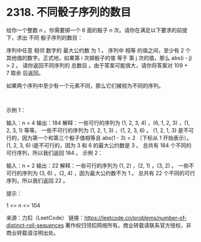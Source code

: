 # 2318. 不同骰子序列的数目

给你一个整数 n 。你需要掷一个 6 面的骰子 n 次。请你在满足以下要求的前提下，求出 不同 骰子序列的数目：

序列中任意 相邻 数字的 最大公约数 为 1 。
序列中 相等 的值之间，至少有 2 个其他值的数字。正式地，如果第 i 次掷骰子的值 等于 第 j 次的值，那么 abs(i - j) > 2 。
请你返回不同序列的 总数目 。由于答案可能很大，请你将答案对 109 + 7 取余 后返回。

如果两个序列中至少有一个元素不同，那么它们被视为不同的序列。

 

示例 1：

输入：n = 4
输出：184
解释：一些可行的序列为 (1, 2, 3, 4) ，(6, 1, 2, 3) ，(1, 2, 3, 1) 等等。
一些不可行的序列为 (1, 2, 1, 3) ，(1, 2, 3, 6) 。
(1, 2, 1, 3) 是不可行的，因为第一个和第三个骰子值相等且 abs(1 - 3) = 2 （下标从 1 开始表示）。
(1, 2, 3, 6) i是不可行的，因为 3 和 6 的最大公约数是 3 。
总共有 184 个不同的可行序列，所以我们返回 184 。
示例 2：

输入：n = 2
输出：22
解释：一些可行的序列为 (1, 2) ，(2, 1) ，(3, 2) 。
一些不可行的序列为 (3, 6) ，(2, 4) ，因为最大公约数不为 1 。
总共有 22 个不同的可行序列，所以我们返回 22 。
 

提示：

1 <= n <= 104

来源：力扣（LeetCode）
链接：https://leetcode.cn/problems/number-of-distinct-roll-sequences
著作权归领扣网络所有。商业转载请联系官方授权，非商业转载请注明出处。